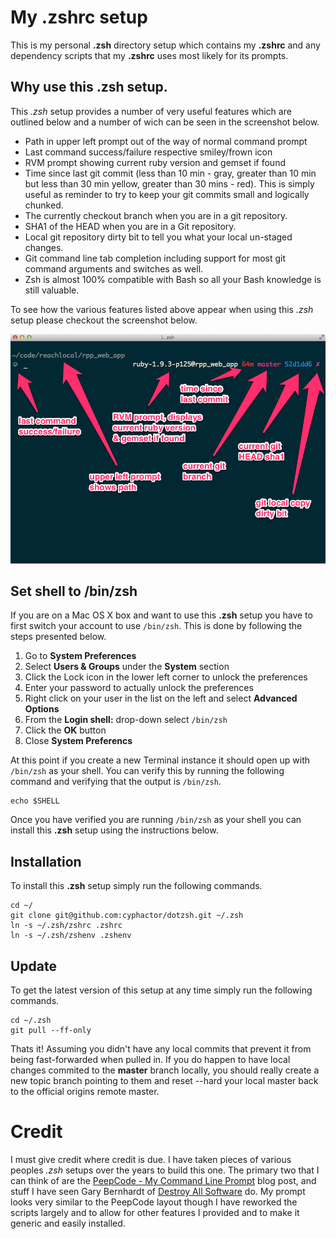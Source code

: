 # My .zshrc setup

This is my personal **.zsh** directory setup which contains my **.zshrc** and
any dependency scripts that my **.zshrc** uses most likely for its prompts.

## Why use this **.zsh** setup.

This *.zsh* setup provides a number of very useful features which are
outlined below and a number of wich can be seen in the screenshot below.

* Path in upper left prompt out of the way of normal command prompt
* Last command success/failure respective smiley/frown icon
* RVM prompt showing current ruby version and gemset if found
* Time since last git commit (less than 10 min - gray, greater than 10 min but
  less than 30 min yellow, greater than 30 mins - red). This is simply useful
  as reminder to try to keep your git commits small and logically chunked.
* The currently checkout branch when you are in a git repository.
* SHA1 of the HEAD when you are in a Git repository.
* Local git repository dirty bit to tell you what your local un-staged
  changes.
* Git command line tab completion including support for most git command
  arguments and switches as well.
* Zsh is almost 100% compatible with Bash so all your Bash knowledge is still
  valuable.

To see how the various features listed above appear when using this *.zsh*
setup please checkout the screenshot below.

![Screenshot showing most of the features](images/prompt_screenshot.png?raw=true)

## Set shell to /bin/zsh

If you are on a Mac OS X box and want to use this **.zsh** setup you have to
first switch your account to use `/bin/zsh`. This is done by following the
steps presented below.

1. Go to **System Preferences**
2. Select **Users & Groups** under the **System** section
3. Click the Lock icon in the lower left corner to unlock the preferences
4. Enter your password to actually unlock the preferences
5. Right click on your user in the list on the left and select **Advanced
   Options**
6. From the **Login shell:** drop-down select `/bin/zsh`
7. Click the **OK** button
8. Close **System Preferencs**

At this point if you create a new Terminal instance it should open up with
`/bin/zsh` as your shell. You can verify this by running the following command
and verifying that the output is `/bin/zsh`.

    echo $SHELL

Once you have verified you are running `/bin/zsh` as your shell you can
install this **.zsh** setup using the instructions below.

## Installation

To install this **.zsh** setup simply run the following commands.

    cd ~/
    git clone git@github.com:cyphactor/dotzsh.git ~/.zsh
    ln -s ~/.zsh/zshrc .zshrc
    ln -s ~/.zsh/zshenv .zshenv

## Update

To get the latest version of this setup at any time simply run the following
commands.

    cd ~/.zsh
    git pull --ff-only

Thats it! Assuming you didn't have any local commits that prevent it from
being fast-forwarded when pulled in. If you do happen to have local changes
commited to the **master** branch locally, you should really create a new
topic branch pointing to them and reset --hard your local master back to the
official origins remote master.

# Credit

I must give credit where credit is due. I have taken pieces of various peoples
*.zsh* setups over the years to build this one. The primary two that I can
think of are the [PeepCode - My Command Line
Prompt](http://peepcode.com/blog/2012/my-command-line-prompt) blog post, and
stuff I have seen Gary Bernhardt of [Destroy All
Software](http://www.destroyallsoftware.com) do. My prompt looks very similar
to the PeepCode layout though I have reworked the scripts largely and to allow
for other features I provided and to make it generic and easily installed.
